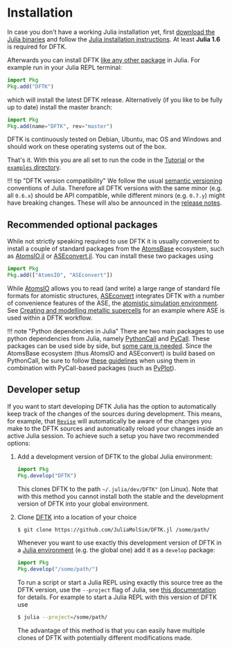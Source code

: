 # Installation

In case you don't have a working Julia installation yet, first
[download the Julia binaries](https://julialang.org/downloads/)
and follow the [Julia installation instructions](https://julialang.org/downloads/platform/).
At least **Julia 1.6** is required for DFTK.

Afterwards you can install DFTK
[like any other package](https://julialang.github.io/Pkg.jl/v1/getting-started/)
in Julia. For example run in your Julia REPL terminal:
```julia
import Pkg
Pkg.add("DFTK")
```
which will install the latest DFTK release.
Alternatively (if you like to be fully up to date) install the master branch:
```julia
import Pkg
Pkg.add(name="DFTK", rev="master")
```

DFTK is continuously tested on Debian, Ubuntu, mac OS and Windows and should work on
these operating systems out of the box.

That's it. With this you are all set to
run the code in the [Tutorial](@ref) or the
[`examples` directory](https://dftk.org/tree/master/examples).

!!! tip "DFTK version compatibility"
    We follow the usual [semantic versioning](https://semver.org/) conventions of Julia.
    Therefore all DFTK versions with the same minor (e.g. all `0.6.x`) should be
    API compatible, while different minors (e.g. `0.7.y`) might have breaking changes.
    These will also be announced in the [release notes](https://github.com/JuliaMolSim/DFTK.jl/releases).

## Recommended optional packages
While not strictly speaking required to use DFTK it is usually convenient to install
a couple of standard packages from the [AtomsBase](https://github.com/JuliaMolSim/AtomsBase.jl)
ecosystem, such as [AtomsIO.jl](https://github.com/mfherbst/AtomsIO.jl)
or [ASEconvert.jl](https://github.com/mfherbst/ASEconvert.jl).
You can install these two packages using
```julia
import Pkg
Pkg.add(["AtomsIO", "ASEconvert"])
```
While [AtomsIO](https://github.com/mfherbst/AtomsIO.jl) allows you to read (and write)
a large range of standard file formats for atomistic structures,
[ASEconvert](https://github.com/mfherbst/ASEconvert.jl)
integrates DFTK with a number of convenience features of the
ASE, the [atomistic simulation environment](https://wiki.fysik.dtu.dk/ase/index.html).
See [Creating and modelling metallic supercells](@ref) for an example where
ASE is used within a DFTK workflow.

!!! note "Python dependencies in Julia"
    There are two main packages to use python dependencies from Julia, namely
    [PythonCall](https://cjdoris.github.io/PythonCall.jl)
    and [PyCall](https://github.com/JuliaPy/PyCall.jl). These packages can
    be used side by side,
    but [some care is needed](https://cjdoris.github.io/PythonCall.jl/stable/pycall/).
    Since the AtomsBase ecosystem (thus AtomsIO and ASEconvert) is build based
    on PythonCall, be sure to follow
    [these guidelines](https://cjdoris.github.io/PythonCall.jl/stable/pycall/)
    when using them in combination with PyCall-based packages
    (such as [PyPlot](https://github.com/JuliaPy/PyPlot.jl)).

## Developer setup
If you want to start developing DFTK Julia has the option to
automatically keep track of the changes of the sources during development.
This means, for example, that
[`Revise`](https://github.com/timholy/Revise.jl) will automatically be aware
of the changes you make to the DFTK sources and automatically
reload your changes inside an active Julia session.
To achieve such a setup you have two recommended options:

1. Add a development version of DFTK to the global Julia environment:
   ```julia
   import Pkg
   Pkg.develop("DFTK")
   ```
   This clones DFTK to the path `~/.julia/dev/DFTK"` (on Linux).
   Note that with this method you cannot install both the stable
   and the development version of DFTK into your global environment.

2. Clone [DFTK](https://dftk.org) into a location of your choice
   ```bash
   $ git clone https://github.com/JuliaMolSim/DFTK.jl /some/path/
   ```
   Whenever you want to use exactly this development version of DFTK
   in a [Julia environment](https://julialang.github.io/Pkg.jl/v1/environments/)
   (e.g. the global one) add it as a `develop` package:
   ```julia
   import Pkg
   Pkg.develop("/some/path/")
   ```
   To run a script or start a Julia REPL using exactly this source tree
   as the DFTK version, use the `--project` flag of Julia,
   see [this documentation](https://julialang.github.io/Pkg.jl/v1/environments/)
   for details. For example to start a Julia REPL with this version of DFTK use
   ```bash
   $ julia --project=/some/path/
   ```
   The advantage of this method is that you can easily have multiple
   clones of DFTK with potentially different modifications made.
